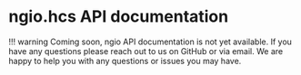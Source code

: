 # ngio.hcs API documentation

!!! warning
    Coming soon, ngio API documentation is not yet available.
    If you have any questions please reach out to us on GitHub or via email.
    We are happy to help you with any questions or issues you may have.
